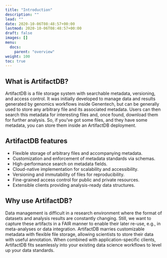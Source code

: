 ```yaml
---
title: "Introduction"
description: ""
lead: ""
date: 2020-10-06T08:48:57+00:00
lastmod: 2020-10-06T08:48:57+00:00
draft: false
images: []
menu:
  docs:
    parent: "overview"
weight: 100
toc: true
---
```


## What is ArtifactDB?

ArtifactDB is a file storage system with searchable metadata, versioning, and access control.
It was initially developed to manage data and results generated by genomics workflows inside Genentech,
but can be generally used to store any arbitrary file and its associated metadata.
Users can then search this metadata for interesting files and, once found, download them for further analysis.
So, if you've got some files, and they have some metadata, you can store them inside an ArtifactDB deployment.

## ArtifactDB features

- Flexible storage of arbitrary files and accompanying metadata.
- Customization and enforcement of metadata standards via schemas.
- High-performance search on metadata fields.
- Cloud-native implementation for scalability and accessibility.
- Versioning and immutability of files for reproducibility.
- Fine-grained access control for public and private resources.
- Extensible clients providing analysis-ready data structures.

## Why use ArtifactDB?

Data management is difficult in a research environment where the format of datasets and analysis results are constantly changing.
Still, we want to capture these artifacts in a FAIR manner to enable their later re-use, e.g., in meta-analyses or data integration.
ArtifactDB marries customizable metadata with flexible file storage, allowing scientists to store their data with useful annotation.
When combined with application-specific clients, ArtifactDB fits seamlessly into your existing data science workflows to level up your data standards.
